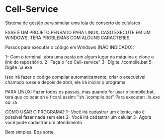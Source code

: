 # Cell-Service
Sistema de gestão para simular uma loja de conserto de celulares

ESSE É UM PROJETO PENSADO PARA LINUX, CASO EXECUTE EM UM WINDOWS, TERÁ PROBLEMAS COM ALGUNS CARACTERES


Passos para executar o código em Windows (NÃO INDICADO):

1- Com o terminal, abra uma pasta em algum lugar da máquina e clone o link do repositório.
2- Faça o "cd Cell-service"
3- Digite .\compile.bat
5- Digite .\a.exe

isso irá fazer o codigo compilar automaticamente, criar o executável chamado a.exe e depois de abrir, ele irá iniciar o programa

PARA LINUX:
Fazer todos os passos, mas quando for usar o compile.bat, terá que colocar sh e ficará assim: "sh .\compile.bat"
Para executar: ./a.exe ou ./a

COMO USAR O PROGRAMA? 
1- Você irá cadastrar um cliente, não é possível fazer nada sem eles
2- Você irá cadastrar um celular 
3- Agora você pode cadastrar um atendimento

Bem simples. 
Boa sorte.
